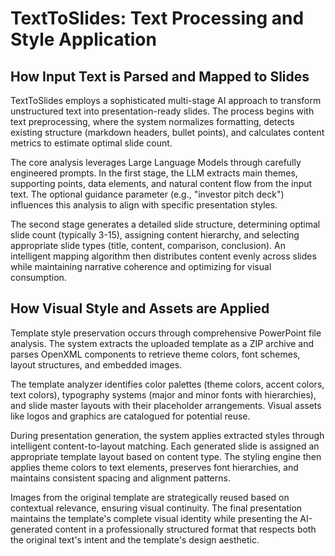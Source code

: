 # TextToSlides: Text Processing and Style Application

## How Input Text is Parsed and Mapped to Slides

TextToSlides employs a sophisticated multi-stage AI approach to transform unstructured text into presentation-ready slides. The process begins with text preprocessing, where the system normalizes formatting, detects existing structure (markdown headers, bullet points), and calculates content metrics to estimate optimal slide count.

The core analysis leverages Large Language Models through carefully engineered prompts. In the first stage, the LLM extracts main themes, supporting points, data elements, and natural content flow from the input text. The optional guidance parameter (e.g., "investor pitch deck") influences this analysis to align with specific presentation styles.

The second stage generates a detailed slide structure, determining optimal slide count (typically 3-15), assigning content hierarchy, and selecting appropriate slide types (title, content, comparison, conclusion). An intelligent mapping algorithm then distributes content evenly across slides while maintaining narrative coherence and optimizing for visual consumption.

## How Visual Style and Assets are Applied

Template style preservation occurs through comprehensive PowerPoint file analysis. The system extracts the uploaded template as a ZIP archive and parses OpenXML components to retrieve theme colors, font schemes, layout structures, and embedded images.

The template analyzer identifies color palettes (theme colors, accent colors, text colors), typography systems (major and minor fonts with hierarchies), and slide master layouts with their placeholder arrangements. Visual assets like logos and graphics are catalogued for potential reuse.

During presentation generation, the system applies extracted styles through intelligent content-to-layout matching. Each generated slide is assigned an appropriate template layout based on content type. The styling engine then applies theme colors to text elements, preserves font hierarchies, and maintains consistent spacing and alignment patterns.

Images from the original template are strategically reused based on contextual relevance, ensuring visual continuity. The final presentation maintains the template's complete visual identity while presenting the AI-generated content in a professionally structured format that respects both the original text's intent and the template's design aesthetic.
